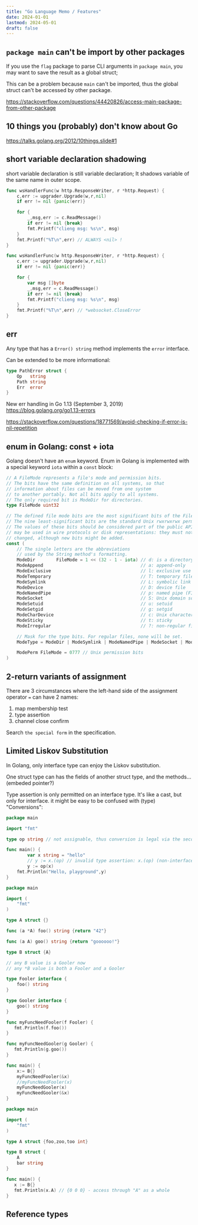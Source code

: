 ```yaml
---
title: "Go Language Memo / Features"
date: 2024-01-01
lastmod: 2024-05-01
draft: false
---
```


## `package main` can't be import by other packages

If you use the `flag` package to parse CLI arguments in `package main`, you may want to save the result as a global struct; 

This can be a problem because `main` can't be imported, thus the global struct can't be accessed by other package.

https://stackoverflow.com/questions/44420826/access-main-package-from-other-package

## 10 things you (probably) don't know about Go

https://talks.golang.org/2012/10things.slide#1


## short variable declaration shadowing

short variable declaration is still variable declaration; 
It shadows variable of the same name in outer scope.

```go
func wsHandlerFunc(w http.ResponseWriter, r *http.Request) {
    c,err := upgrader.Upgrade(w,r,nil)
    if err != nil {panic(err)}

    for {
        _,msg,err := c.ReadMessage()
        if err != nil {break}
        fmt.Printf("clieng msg: %s\n", msg)
    }
    fmt.Printf("%T\n",err) // ALWAYS <nil> !
}
```

```go
func wsHandlerFunc(w http.ResponseWriter, r *http.Request) {
    c,err := upgrader.Upgrade(w,r,nil)
    if err != nil {panic(err)}

    for {
        var msg []byte
        _,msg,err = c.ReadMessage()
        if err != nil {break}
        fmt.Printf("clieng msg: %s\n", msg)
    }
    fmt.Printf("%T\n",err) // *websocket.CloseError
}
```

## err

Any type that has a `Error() string` method implements the `error` interface.

Can be extended to be more informational:

```go
type PathError struct {
    Op   string
    Path string
    Err  error
}
```

New err handling in Go 1.13 (September 3, 2019)
https://blog.golang.org/go1.13-errors

https://stackoverflow.com/questions/18771569/avoid-checking-if-error-is-nil-repetition

## enum in Golang: const + iota

Golang doesn't have an `enum` keyword.
Enum in Golang is implemented with a special keyword `iota` within a `const` block:

```go
// A FileMode represents a file's mode and permission bits.
// The bits have the same definition on all systems, so that
// information about files can be moved from one system
// to another portably. Not all bits apply to all systems.
// The only required bit is ModeDir for directories.
type FileMode uint32

// The defined file mode bits are the most significant bits of the FileMode.
// The nine least-significant bits are the standard Unix rwxrwxrwx permissions.
// The values of these bits should be considered part of the public API and
// may be used in wire protocols or disk representations: they must not be
// changed, although new bits might be added.
const (
	// The single letters are the abbreviations
	// used by the String method's formatting.
	ModeDir        FileMode = 1 << (32 - 1 - iota) // d: is a directory
	ModeAppend                                     // a: append-only
	ModeExclusive                                  // l: exclusive use
	ModeTemporary                                  // T: temporary file; Plan 9 only
	ModeSymlink                                    // L: symbolic link
	ModeDevice                                     // D: device file
	ModeNamedPipe                                  // p: named pipe (FIFO)
	ModeSocket                                     // S: Unix domain socket
	ModeSetuid                                     // u: setuid
	ModeSetgid                                     // g: setgid
	ModeCharDevice                                 // c: Unix character device, when ModeDevice is set
	ModeSticky                                     // t: sticky
	ModeIrregular                                  // ?: non-regular file; nothing else is known about this file

	// Mask for the type bits. For regular files, none will be set.
	ModeType = ModeDir | ModeSymlink | ModeNamedPipe | ModeSocket | ModeDevice | ModeCharDevice | ModeIrregular

	ModePerm FileMode = 0777 // Unix permission bits
)
```

## 2-return variants of assignment 

There are 3 circumstances where the left-hand side of the assignment operator `=` can have 2 names:

1. map membership test
2. type assertion
3. channel close confirm

Search `the special form` in the specification.

## Limited Liskov Substitution

In Golang, only interface type can enjoy the Liskov substitution.

One struct type can has the fields of another struct type, and the methods... (embeded pointer?)

Type assertion is only permitted on an interface type. It's like a cast, but only for interface.
it might be easy to be confused with (type) "Conversions":

```go
package main

import "fmt"

type op string // not assignable, thus conversion is legal via the second clause: "ignoring struct tags (see below), x's type and T have identical underlying types."

func main() {
        var x string = "hello"
        // y := x.(op) // invalid type assertion: x.(op) (non-interface type string on left)
        y := op(x)
	fmt.Println("Hello, playground",y)
}
```


```go
package main

import (
	"fmt"
)

type A struct {}

func (a *A) foo() string {return "42"}

func (a A) goo() string {return "goooooo!"}

type B struct {A}

// any B value is a Gooler now
// any *B value is both a Fooler and a Gooler

type Fooler interface {
    foo() string
}

type Gooler interface {
    goo() string
}

func myFuncNeedFooler(f Fooler) {
   fmt.Println(f.foo())
}

func myFuncNeedGooler(g Gooler) {
   fmt.Println(g.goo())
}

func main() {
	x:= B{}
	myFuncNeedFooler(&x)
    //myFuncNeedFooler(x)
	myFuncNeedGooler(x)
	myFuncNeedGooler(&x)
}
```

```go
package main

import (
	"fmt"
)

type A struct {foo,zoo,too int}

type B struct {
    A
    bar string
}

func main() {
   x := B{}
   fmt.Println(x.A) // {0 0 0} - access through "A" as a whole
}
```


## Reference types 
